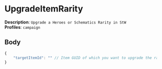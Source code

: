 # UpgradeItemRarity

**Description**: `Upgrade a Heroes or Schematics Rarity in StW` \
**Profiles**: `campaign`

## Body

```js
{
    "targetItemId": "" // Item GUID of which you want to upgrade the rarity
}
```
